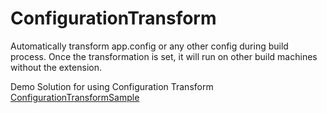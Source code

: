 # ConfigurationTransform
Automatically transform app.config or any other config during build process. Once the transformation is set, it will run on other build machines without the extension.

Demo Solution for using Configuration Transform [ConfigurationTransformSample](https://github.com/golavr/ConfigurationTransformSample)
